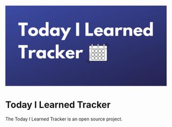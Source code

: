 
![image](/til-tracker-new.png)

# Today I Learned Tracker

The Today I Learned Tracker is an open source project. 

